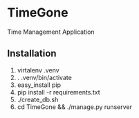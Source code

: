 TimeGone
========

Time Management Application

Installation
------------

1) virtalenv .venv
2) . .venv/bin/activate
3) easy_install pip
4) pip install -r requirements.txt
5) ./create_db.sh
6) cd TimeGone && ./manage.py runserver